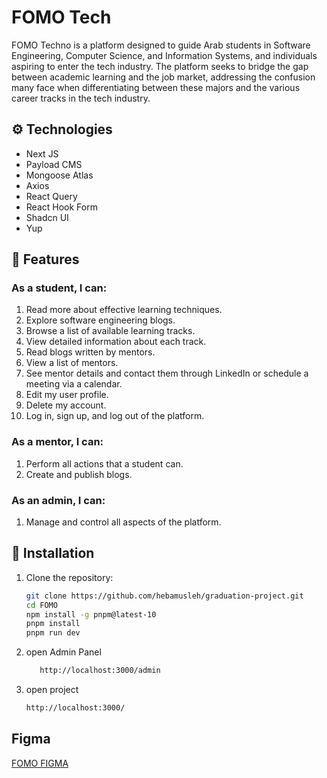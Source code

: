 # FOMO Tech

FOMO Techno is a platform designed to guide Arab students in Software Engineering, Computer Science, and Information Systems, and individuals aspiring to enter the tech industry. The platform seeks to bridge the gap between academic learning and the job market, addressing the confusion many face when differentiating between these majors and the various career tracks in the tech industry.

## ⚙️ Technologies 
- Next JS
- Payload CMS
- Mongoose Atlas
- Axios
- React Query
- React Hook Form
- Shadcn UI
- Yup

## 🚀 Features

### As a student, I can:
  1. Read more about effective learning techniques.
  2. Explore software engineering blogs.
  3. Browse a list of available learning tracks.
  4. View detailed information about each track.
  5. Read blogs written by mentors.
  6. View a list of mentors.
  7. See mentor details and contact them through LinkedIn or schedule a meeting via a calendar.
  8. Edit my user profile.
  9. Delete my account.
  10. Log in, sign up, and log out of the platform.

### As a mentor, I can:
1. Perform all actions that a student can.
2. Create and publish blogs.

### As an admin, I can:
 1. Manage and control all aspects of the platform.
    
## 📂 Installation

1. Clone the repository:
   ```bash
   git clone https://github.com/hebamusleh/graduation-project.git
   cd FOMO
   npm install -g pnpm@latest-10
   pnpm install
   pnpm run dev
   ```
2. open Admin Panel

   ```bash
      http://localhost:3000/admin
   ```

3. open project
   ```bash
   http://localhost:3000/
   ```

## Figma

[FOMO FIGMA](https://www.figma.com/design/wSHkHxzXcFh9L9uRad08dN/FOMO-Tech?node-id=0-1&p=f&t=59xVQuiddTscrX6o-0)
